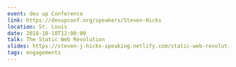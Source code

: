 ```yaml
---
event: dev up Conference
link: https://devupconf.org/speakers/Steven-Hicks
location: St. Louis
date: 2018-10-10T12:00:00
talk: The Static Web Revolution
slides: https://steven-j-hicks-speaking.netlify.com/static-web-revolution/
tags: engagements
---
```

